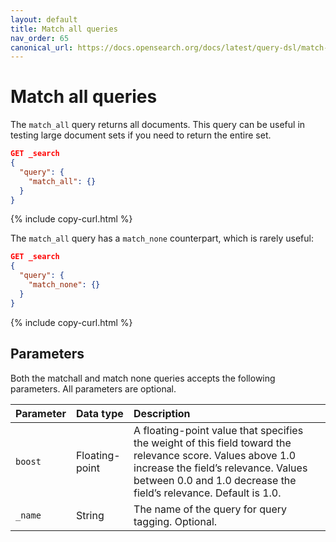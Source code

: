 ```yaml
---
layout: default
title: Match all queries
nav_order: 65
canonical_url: https://docs.opensearch.org/docs/latest/query-dsl/match-all/
---
```


# Match all queries

The `match_all` query returns all documents. This query can be useful in testing large document sets if you need to return the entire set.

```json
GET _search
{
  "query": {
    "match_all": {}
  }
}
```
{% include copy-curl.html %}

The `match_all` query has a `match_none` counterpart, which is rarely useful:

```json
GET _search
{
  "query": {
    "match_none": {}
  }
}
```
{% include copy-curl.html %}


## Parameters

Both the matchall and match none queries accepts the following parameters. All parameters are optional.

Parameter | Data type | Description
:--- | :--- | :---
`boost` | Floating-point | A floating-point value that specifies the weight of this field toward the relevance score. Values above 1.0 increase the field’s relevance. Values between 0.0 and 1.0 decrease the field’s relevance. Default is 1.0.
`_name` | String | The name of the query for query tagging. Optional.
